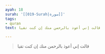 ```yaml
---
ayah: 18
surah: '[[019-Surah|سورة]]'
tags:
- quran
text: قالت إني أعوذ بالرحمن منك إن كنت تقيا

---
```

> قالت إني أعوذ بالرحمن منك إن كنت تقيا

